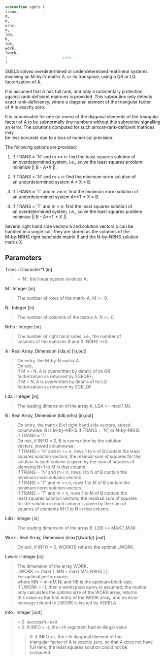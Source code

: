 ```fortran  
subroutine sgels (  
trans,  
m,  
n,  
nrhs,  
a,  
lda,  
b,  
ldb,  
work,  
lwork,  
*                         info  
)  
```  
  
SGELS solves overdetermined or underdetermined real linear systems  
involving an M-by-N matrix A, or its transpose, using a QR or LQ  
factorization of A.  
  
It is assumed that A has full rank, and only a rudimentary protection  
against rank-deficient matrices is provided. This subroutine only detects  
exact rank-deficiency, where a diagonal element of the triangular factor  
of A is exactly zero.  
  
It is conceivable for one (or more) of the diagonal elements of the triangular  
factor of A to be subnormally tiny numbers without this subroutine signalling  
an error. The solutions computed for such almost-rank-deficient matrices may  
be less accurate due to a loss of numerical precision.  
  
The following options are provided:  
  
1. If TRANS = 'N' and m >= n:  find the least squares solution of  
an overdetermined system, i.e., solve the least squares problem  
minimize || B - A*X ||.  
  
2. If TRANS = 'N' and m < n:  find the minimum norm solution of  
an underdetermined system A * X = B.  
  
3. If TRANS = 'T' and m >= n:  find the minimum norm solution of  
an underdetermined system A**T * X = B.  
  
4. If TRANS = 'T' and m < n:  find the least squares solution of  
an overdetermined system, i.e., solve the least squares problem  
minimize || B - A**T * X ||.  
  
Several right hand side vectors b and solution vectors x can be  
handled in a single call; they are stored as the columns of the  
M-by-NRHS right hand side matrix B and the N-by-NRHS solution  
matrix X.  
  
## Parameters  
Trans : Character*1 [in]  
> = 'N': the linear system involves A;  
  
M : Integer [in]  
> The number of rows of the matrix A.  M >= 0.  
  
N : Integer [in]  
> The number of columns of the matrix A.  N >= 0.  
  
Nrhs : Integer [in]  
> The number of right hand sides, i.e., the number of  
> columns of the matrices B and X. NRHS >=0.  
  
A : Real Array, Dimension (lda,n) [in,out]  
> On entry, the M-by-N matrix A.  
> On exit,  
> if M >= N, A is overwritten by details of its QR  
> factorization as returned by SGEQRF;  
> if M <  N, A is overwritten by details of its LQ  
> factorization as returned by SGELQF.  
  
Lda : Integer [in]  
> The leading dimension of the array A.  LDA >= max(1,M).  
  
B : Real Array, Dimension (ldb,nrhs) [in,out]  
> On entry, the matrix B of right hand side vectors, stored  
> columnwise; B is M-by-NRHS if TRANS = 'N', or N-by-NRHS  
> if TRANS = 'T'.  
> On exit, if INFO = 0, B is overwritten by the solution  
> vectors, stored columnwise:  
> if TRANS = 'N' and m >= n, rows 1 to n of B contain the least  
> squares solution vectors; the residual sum of squares for the  
> solution in each column is given by the sum of squares of  
> elements N+1 to M in that column;  
> if TRANS = 'N' and m < n, rows 1 to N of B contain the  
> minimum norm solution vectors;  
> if TRANS = 'T' and m >= n, rows 1 to M of B contain the  
> minimum norm solution vectors;  
> if TRANS = 'T' and m < n, rows 1 to M of B contain the  
> least squares solution vectors; the residual sum of squares  
> for the solution in each column is given by the sum of  
> squares of elements M+1 to N in that column.  
  
Ldb : Integer [in]  
> The leading dimension of the array B. LDB >= MAX(1,M,N).  
  
Work : Real Array, Dimension (max(1,lwork)) [out]  
> On exit, if INFO = 0, WORK(1) returns the optimal LWORK.  
  
Lwork : Integer [in]  
> The dimension of the array WORK.  
> LWORK >= max( 1, MN + max( MN, NRHS ) ).  
> For optimal performance,  
> where MN = min(M,N) and NB is the optimum block size.  
> If LWORK = -1, then a workspace query is assumed; the routine  
> only calculates the optimal size of the WORK array, returns  
> this value as the first entry of the WORK array, and no error  
> message related to LWORK is issued by XERBLA.  
  
Info : Integer [out]  
> = 0:  successful exit  
> < 0:  if INFO = -i, the i-th argument had an illegal value  
> > 0:  if INFO =  i, the i-th diagonal element of the  
> triangular factor of A is exactly zero, so that A does not have  
> full rank; the least squares solution could not be  
> computed.  
  
